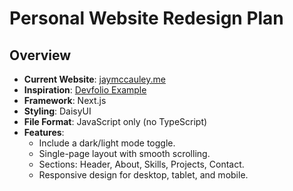 # Personal Website Redesign Plan

## Overview
- **Current Website**: [jaymccauley.me](http://jaymccauley.me)
- **Inspiration**: [Devfolio Example](https://devfolio-5eb48a.webflow.io/)
- **Framework**: Next.js
- **Styling**: DaisyUI
- **File Format**: JavaScript only (no TypeScript)
- **Features**:
  - Include a dark/light mode toggle.
  - Single-page layout with smooth scrolling.
  - Sections: Header, About, Skills, Projects, Contact.
  - Responsive design for desktop, tablet, and mobile.